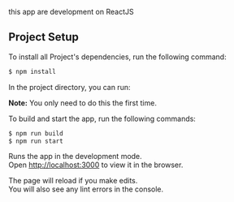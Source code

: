 this app are development on ReactJS

## Project Setup

To install all Project's dependencies, run the following command:

```bash
$ npm install
```

In the project directory, you can run:

**Note:** You only need to do this the first time.

To build and start the app, run the following commands:

```bash
$ npm run build
$ npm run start
```

Runs the app in the development mode.<br>
Open [http://localhost:3000](http://localhost:3000) to view it in the browser.

The page will reload if you make edits.<br>
You will also see any lint errors in the console.
